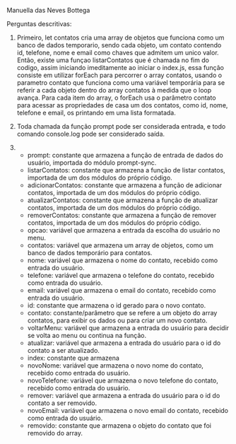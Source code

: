 Manuella das Neves Bottega

Perguntas descritivas:

1. Primeiro, let contatos cria uma array de objetos que funciona como um banco de dados temporario, sendo cada objeto, um contato contendo id, telefone, nome e email como chaves que admitem um unico valor. Então, existe uma funçao listarContatos que é chamada no fim do codigo, assim iniciando imeditamente ao iniciar o index.js, essa função consiste em utilizar forEach para percorrer o array contatos, usando o parametro contato que funciona como uma variável temporária para se referir a cada objeto dentro do array contatos à medida que o loop avança. Para cada item do array, o forEach usa o parâmetro contato para acessar as propriedades de casa um dos contatos, como id, nome, telefone e email, os printando em uma lista formatada.


2. Toda chamada da função prompt pode ser considerada entrada, e todo comando console.log pode ser considerado saída.

3. - prompt: constante que armazena a função de entrada de dados do usuário, importada do módulo prompt-sync.
   - listarContatos: constante que armazena a função de listar contatos, importada de um dos módulos do próprio código.
   - adicionarContatos: constante que armazena a função de adicionar contatos, importada de um dos módulos do próprio código.
   - atualizarContatos: constante que armazena a função de atualizar contatos, importada de um dos módulos do próprio código.
   - removerContatos: constante que armazena a função de remover contatos, importada de um dos módulos do próprio código.
   - opcao: variável que armazena a entrada da escolha do usuário no menu.
   - contatos: variável que armazena um array de objetos, como um banco de dados temporário para contatos.
   - nome: variável que armazena o nome do contato, recebido como entrada do usuário.
   - telefone: variável que armazena o telefone do contato, recebido como entrada do usuário.
   - email: variável que armazena o email do contato, recebido como entrada do usuário.
   - id: constante que armazena o id gerado para o novo contato.
   - contato: constante/parâmetro que se refere a um objeto do array contatos, para exibir os dados ou para criar um novo contato.
   - voltarMenu: variável que armazena a entrada do usuário para decidir se volta ao menu ou continua na função.
   - atualizar: variável que armazena a entrada do usuário para o id do contato a ser atualizado.
   - index: constante que armazena 
   - novoNome: variável que armazena o novo nome do contato, recebido como entrada do usuário.
   - novoTelefone: variável que armazena o novo telefone do contato, recebido como entrada do usuário.
   - remover: variável que armazena a entrada do usuário para o id do contato a ser removido.
   - novoEmail: variável que armazena o novo email do contato, recebido como entrada do usuário.
   - removido: constante que armazena o objeto do contato que foi removido do array.

